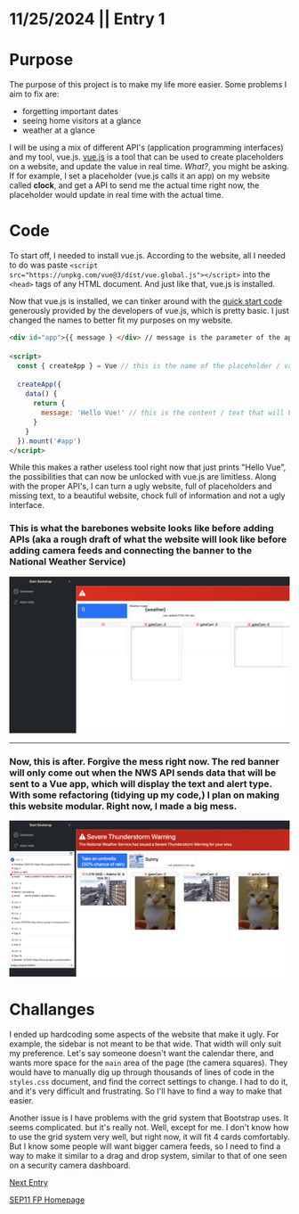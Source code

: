 # **11/25/2024** || Entry 1
# Purpose

The purpose of this project is to make my life more easier. Some problems I aim to fix are:
* forgetting important dates
* seeing home visitors at a glance
* weather at a glance

I will be using a mix of different API's (application programming interfaces) and my tool, vue.js. [vue.js](https://vuejs.org/guide/quick-start.html) is a tool that can be used to create placeholders on a website, and update the value in real time. *What?*, you might be asking. If for example, I set a placeholder (vue.js calls it an app) on my website called **clock**, and get a API to send me the actual time right now, the placeholder would update in real time with the actual time.


# Code
To start off, I needed to install vue.js. According to the website, all I needed to do was paste ```<script src="https://unpkg.com/vue@3/dist/vue.global.js"></script>``` into the ```<head>``` tags of any HTML document. And just like that, vue.js is installed.

Now that vue.js is installed, we can tinker around with the [quick start code](https://vuejs.org/guide/quick-start.html#using-vue-from-cdn) generously provided by the developers of vue.js, which is pretty basic. I just changed the names to better fit my purposes on my website.

```html
<div id="app">{{ message } </div> // message is the parameter of the app. You can change all instances of "message" and change it's name.

<script>
  const { createApp } = Vue // this is the name of the placeholder / variable

  createApp({
    data() {
      return {
        message: 'Hello Vue!' // this is the content / text that will be shown anytime "Vue" is called.
      }
    }
  }).mount('#app')
</script>
```

While this makes a rather useless tool right now that just prints "Hello Vue", the possibilities that can now be unlocked with vue.js are limitless. Along with the proper API's, I can turn a ugly website, full of placeholders and missing text, to a beautiful website, chock full of information and not a ugly interface.


### This is what the barebones website looks like before adding APIs (aka a rough draft of what the website will look like before adding camera feeds and connecting the banner to the National Weather Service)

![Before using APIs](img/digitalcalendarbeforeAPIs.png)

---

### Now, this is after. Forgive the mess right now. The red banner will only come out when the NWS API sends data that will be sent to a Vue app, which will display the text and alert type. With some refactoring (tidying up my code,) I plan on making this website modular. Right now, I made a big mess.

![After using APIs](img/digitalcalendarafterapis.png)


# Challanges
I ended up hardcoding some aspects of the website that make it ugly. For example, the sidebar is not meant to be that wide. That width will only suit my preference. Let's say someone doesn't want the calendar there, and wants more space for the ``` main ``` area of the page (the camera squares). They would have to manually dig up through thousands of lines of code in the ```styles.css``` document, and find the correct settings to change. I had to do it, and it's very difficult and frustrating. So I'll have to find a way to make that easier. 

Another issue is I have problems with the grid system that Bootstrap uses. It seems complicated. but it's really not. Well, except for me. I don't know how to use the grid system very well, but right now, it will fit 4 cards comfortably. But I know some people will want bigger camera feeds, so I need to find a way to make it similar to a drag and drop system, similar to that of one seen on a security camera dashboard. 

[Next Entry](entry02.md)

[SEP11 FP Homepage](../README.md)
